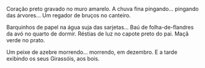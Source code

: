 Coração preto gravado no muro amarelo.
A chuva fina pingando... pingando das árvores...
Um regador de bruços no canteiro.

Barquinhos de papel na água suja das sarjetas...
Baú de folha-de-flandres da avó no quarto de dormir.
Réstias de luz no capote preto do pai.
Maçã verde no prato.

Um peixe de azebre morrendo... morrendo, em
dezembro.
E a tarde exibindo os seus
Girassóis, aos bois.



